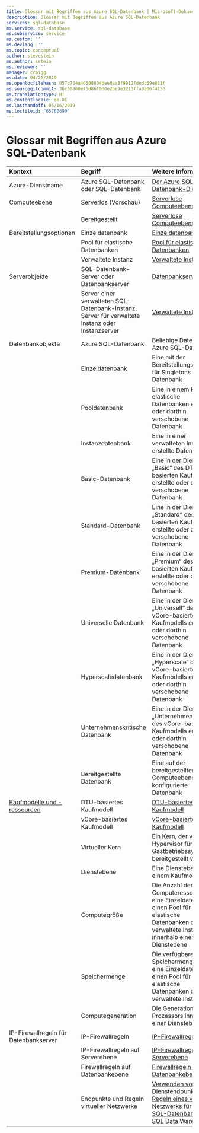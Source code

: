 ```yaml
---
title: Glossar mit Begriffen aus Azure SQL-Datenbank | Microsoft-Dokumentation
description: Glossar mit Begriffen aus Azure SQL-Datenbank
services: sql-database
ms.service: sql-database
ms.subservice: service
ms.custom: ''
ms.devlang: ''
ms.topic: conceptual
author: stevestein
ms.author: sstein
ms.reviewer: ''
manager: craigg
ms.date: 04/26/2019
ms.openlocfilehash: 057c764a46508804bee6aa8f9912fdedc69e811f
ms.sourcegitcommit: 36c50860e75d86f0d0e2be9e3213ffa9a06f4150
ms.translationtype: HT
ms.contentlocale: de-DE
ms.lasthandoff: 05/16/2019
ms.locfileid: "65762699"
---
```

# <a name="azure-sql-database-glossary-of-terms"></a>Glossar mit Begriffen aus Azure SQL-Datenbank

|Kontext|Begriff|Weitere Informationen|
|:---|:---|:---|
|Azure-Dienstname|Azure SQL-Datenbank oder SQL-Datenbank|[Der Azure SQL-Datenbank-Dienst](sql-database-technical-overview.md)|
|Computeebene|Serverlos (Vorschau)|[Serverlose Computeebene](sql-database-serverless.md)
||Bereitgestellt|[Serverlose Computeebene](sql-database-serverless.md)
|Bereitstellungsoptionen |Einzeldatenbank|[Einzeldatenbanken](sql-database-single-database.md)|
||Pool für elastische Datenbanken|[Pool für elastische Datenbanken](sql-database-elastic-pool.md)|
||Verwaltete Instanz|[Verwaltete Instanz](sql-database-managed-instance.md)|
|Serverobjekte|SQL-Datenbank-Server oder Datenbankserver|[Datenbankserver](sql-database-servers.md)|
||Server einer verwalteten SQL-Datenbank-Instanz, Server für verwaltete Instanz oder Instanzserver|[Verwaltete Instanz](sql-database-managed-instance.md)|
Datenbankobjekte|Azure SQL-Datenbank|Beliebige Datenbank in Azure SQL-Datenbank|
||Einzeldatenbank|Eine mit der Bereitstellungsoption für Singletons erstellte Datenbank|
||Pooldatenbank|Eine in einem Pool für elastische Datenbanken erstellte oder dorthin verschobene Datenbank|
||Instanzdatenbank|Eine in einer verwalteten Instanz erstellte Datenbank|
||Basic-Datenbank|Eine in der Dienstebene „Basic“ des DTU-basierten Kaufmodells erstellte oder dorthin verschobene Datenbank|
||Standard-Datenbank|Eine in der Dienstebene „Standard“ des DTU-basierten Kaufmodells erstellte oder dorthin verschobene Datenbank|
||Premium-Datenbank|Eine in der Dienstebene „Premium“ des DTU-basierten Kaufmodells erstellte oder dorthin verschobene Datenbank|
||Universelle Datenbank|Eine in der Dienstebene „Universell“ des vCore-basierten Kaufmodells erstellte oder dorthin verschobene Datenbank|
||Hyperscaledatenbank|Eine in der Dienstebene „Hyperscale“ des vCore-basierten Kaufmodells erstellte oder dorthin verschobene Datenbank|
||Unternehmenskritische Datenbank|Eine in der Dienstebene „Unternehmenskritisch“ des vCore-basierten Kaufmodells erstellte oder dorthin verschobene Datenbank|
||Bereitgestellte Datenbank|Eine auf der bereitgestellten Computeebene konfigurierte Datenbank|
|[Kaufmodelle und -ressourcen](sql-database-purchase-models.md)|DTU-basiertes Kaufmodell|[DTU-basiertes Kaufmodell](sql-database-service-tiers-dtu.md)|
||vCore-basiertes Kaufmodell|[vCore-basiertes Kaufmodell](sql-database-service-tiers-vcore.md)|
||Virtueller Kern|Ein Kern, der vom Hypervisor für das Gastbetriebssystem bereitgestellt wird.|
||Dienstebene|Eine Dienstebene in einem Kaufmodell|
||Computegröße|Die Anzahl der Computeressourcen für eine Einzeldatenbank, einen Pool für elastische Datenbanken oder eine verwaltete Instanz innerhalb einer Dienstebene|
||Speichermenge|Die verfügbare Speichermenge für eine Einzeldatenbank, einen Pool für elastische Datenbanken oder eine verwaltete Instanz|
||Computegeneration|Die Generation des Prozessors innerhalb einer Dienstebene|
|IP-Firewallregeln für Datenbankserver|IP-Firewallregeln|[IP-Firewallregeln](sql-database-firewall-configure.md)|
||IP-Firewallregeln auf Serverebene|[IP-Firewallregeln auf Serverebene](sql-database-firewall-configure.md#overview)|
|| Firewallregeln auf Datenbankebene|[Firewallregeln auf Datenbankebene](sql-database-firewall-configure.md#overview)|
||Endpunkte und Regeln virtueller Netzwerke|[Verwenden von Dienstendpunkten und Regeln eines virtuellen Netzwerks für Azure SQL-Datenbank und SQL Data Warehouse](sql-database-vnet-service-endpoint-rule-overview.md)|
